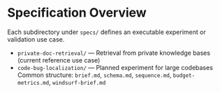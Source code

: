 # Specification Overview

Each subdirectory under `specs/` defines an executable experiment or validation use case.

- `private-doc-retrieval/` — Retrieval from private knowledge bases (current reference use case)
- `code-bug-localization/` — Planned experiment for large codebases
Common structure: `brief.md`, `schema.md`, `sequence.md`, `budget-metrics.md`, `windsurf-brief.md`
